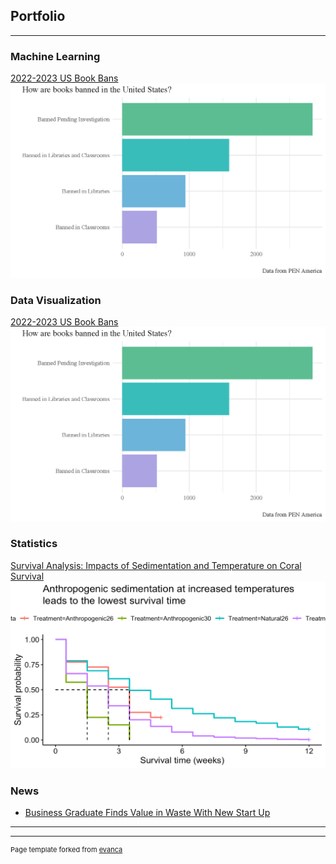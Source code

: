 ## Portfolio

---
### Machine Learning 
[2022-2023 US Book Bans](/Project1)
<img src="images/bookbanslogo.png?raw=true"/>

### Data Visualization

[2022-2023 US Book Bans](/Project1)
<img src="images/bookbanslogo.png?raw=true"/>

### Statistics 
[Survival Analysis: Impacts of Sedimentation and Temperature 
on Coral Survival
](/images/CoralSurvivalAnalysis)
<img src="images/coralSA.png?raw=true"/>

### News

- [Business Graduate Finds Value in Waste With New Start Up](https://www.boisestate.edu/news/2021/06/03/business-graduate-finds-value-in-waste-with-new-start-up/)

---




---
<p style="font-size:11px">Page template forked from <a href="https://github.com/evanca/quick-portfolio">evanca</a></p>
<!-- Remove above link if you don't want to attibute -->
